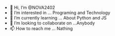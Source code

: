 - 👋 Hi, I’m @NOVA2402
- 👀 I’m interested in ... Programing and Technology
- 🌱 I’m currently learning ... About Python and JS
- 💞️ I’m looking to collaborate on ...Anybody
- 📫 How to reach me ... Nathing

<!---
NOVA2402/NOVA2402 is a ✨ special ✨ repository because its `README.md` (this file) appears on your GitHub profile.
You can click the Preview link to take a look at your changes.
--->
